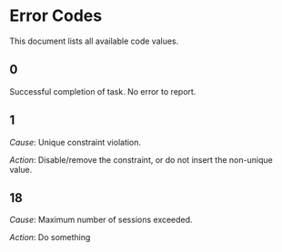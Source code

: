 # Error Codes #
This document lists all available code values.

## 0 ##
Successful completion of task. No error to report.

## 1 ##
_Cause_: Unique constraint violation.

_Action_: Disable/remove the constraint, or do not insert the non-unique value.

## 18 ##
_Cause_: Maximum number of sessions exceeded.

_Action_: Do something

